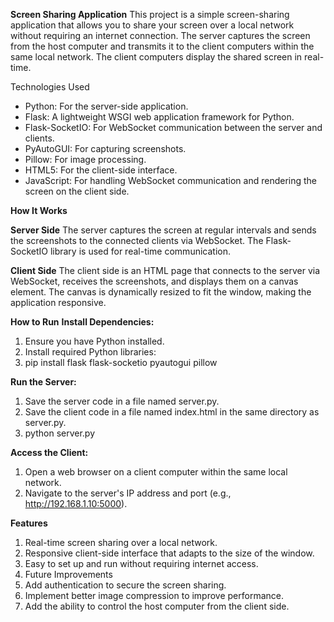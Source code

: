 **Screen Sharing Application**
This project is a simple screen-sharing application that allows you to share your screen over a local network without requiring an internet connection. The server captures the screen from the host computer and transmits it to the client computers within the same local network. The client computers display the shared screen in real-time.

Technologies Used
- Python: For the server-side application.
- Flask: A lightweight WSGI web application framework for Python.
- Flask-SocketIO: For WebSocket communication between the server and clients.
- PyAutoGUI: For capturing screenshots.
- Pillow: For image processing.
- HTML5: For the client-side interface.
- JavaScript: For handling WebSocket communication and rendering the screen on the client side.

**How It Works**

**Server Side**
The server captures the screen at regular intervals and sends the screenshots to the connected clients via WebSocket. The Flask-SocketIO library is used for real-time communication.

**Client Side**
The client side is an HTML page that connects to the server via WebSocket, receives the screenshots, and displays them on a canvas element. The canvas is dynamically resized to fit the window, making the application responsive.

**How to Run**
**Install Dependencies:**
1. Ensure you have Python installed.
2. Install required Python libraries:
3. pip install flask flask-socketio pyautogui pillow

**Run the Server:**
1. Save the server code in a file named server.py.
2. Save the client code in a file named index.html in the same directory as server.py.
3. python server.py

**Access the Client:**
1. Open a web browser on a client computer within the same local network.
2. Navigate to the server's IP address and port (e.g., http://192.168.1.10:5000).

**Features**
1. Real-time screen sharing over a local network.
2. Responsive client-side interface that adapts to the size of the window.
3. Easy to set up and run without requiring internet access.
4. Future Improvements
5. Add authentication to secure the screen sharing.
6. Implement better image compression to improve performance.
7. Add the ability to control the host computer from the client side.
